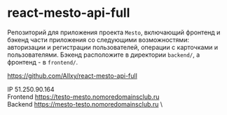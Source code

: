 # react-mesto-api-full
Репозиторий для приложения проекта `Mesto`, включающий фронтенд и бэкенд части приложения со следующими возможностями: авторизации и регистрации пользователей, операции с карточками и пользователями. Бэкенд расположите в директории `backend/`, а фронтенд - в `frontend/`. 
  
https://github.com/Allxy/react-mesto-api-full

IP  51.250.90.164 \
Frontend  https://testo-mesto.nomoredomainsclub.ru \
Backend  https://mesto-testo.nomoredomainsclub.ru \
